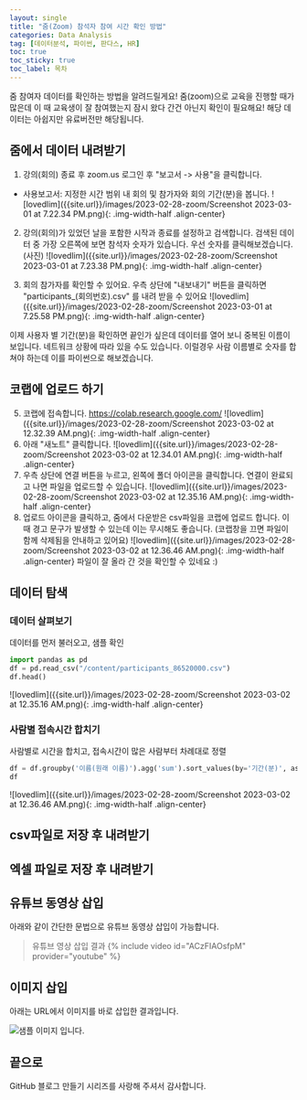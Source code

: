 ```yaml
---
layout: single
title: "줌(Zoom) 참석자 참여 시간 확인 방법"
categories: Data Analysis
tag: [데이터분석, 파이썬, 판다스, HR]
toc: true
toc_sticky: true
toc_label: 목차
---
```


줌 참여자 데이터를 확인하는 방법을 알려드릴게요!
줌(zoom)으로 교육을 진행할 때가 많은데 이 때 교육생이 잘 참여했는지 잠시 왔다 간건 아닌지 확인이 필요해요!
해당 데이터는 아쉽지만 유료버전만 해당됩니다.

## 줌에서 데이터 내려받기
1. 강의(회의) 종료 후 zoom.us 로그인 후 "보고서 -> 사용"을 클릭합니다.
  - 사용보고서: 지정한 시간 범위 내 회의 및 참가자와 회의 기간(분)을 봅니다.
![lovedlim]({{site.url}}/images/2023-02-28-zoom/Screenshot 2023-03-01 at 7.22.34 PM.png){: .img-width-half .align-center}

2. 강의(회의)가 있었던 날을 포함한 시작과 종료를 설정하고 검색합니다. 검색된 데이터 중 가장 오른쪽에 보면 참석자 숫자가 있습니다. 우선 숫자를 클릭해보겠습니다.
(사진)
![lovedlim]({{site.url}}/images/2023-02-28-zoom/Screenshot 2023-03-01 at 7.23.38 PM.png){: .img-width-half .align-center}

4. 회의 참가자를 확인할 수 있어요. 우측 상단에 "내보내기" 버튼을 클릭하면 "participants_(회의번호).csv" 를 내려 받을 수 있어요
![lovedlim]({{site.url}}/images/2023-02-28-zoom/Screenshot 2023-03-01 at 7.25.58 PM.png){: .img-width-half .align-center}
 
이제 사용자 별 기간(분)을 확인하면 끝인가 싶은데 데이터를 열어 보니 중복된 이름이 보입니다. 네트워크 상황에 따라 있을 수도 있습니다. 이럴경우 사람 이름별로 숫자를 합쳐야 하는데 이를 파이썬으로 해보겠습니다. 

## 코랩에 업로드 하기
5. 코랩에 접속합니다. https://colab.research.google.com/
![lovedlim]({{site.url}}/images/2023-02-28-zoom/Screenshot 2023-03-02 at 12.32.39 AM.png){: .img-width-half .align-center}
6. 아래 "새노트" 클릭합니다.
![lovedlim]({{site.url}}/images/2023-02-28-zoom/Screenshot 2023-03-02 at 12.34.01 AM.png){: .img-width-half .align-center}
7. 우측 상단에 연결 버튼을 누르고, 왼쪽에 폴더 아이콘을 클릭합니다. 연결이 완료되고 나면 파일을 업로드할 수 있습니다. 
![lovedlim]({{site.url}}/images/2023-02-28-zoom/Screenshot 2023-03-02 at 12.35.16 AM.png){: .img-width-half .align-center}
8. 업로드 아이콘을 클릭하고, 줌에서 다운받은 csv파일을 코랩에 업로드 합니다. 이 때 경고 문구가 발생할 수 있는데 이는 무시해도 좋습니다. (코랩창을 끄면 파일이 함께 삭제됨을 안내하고 있어요)
![lovedlim]({{site.url}}/images/2023-02-28-zoom/Screenshot 2023-03-02 at 12.36.46 AM.png){: .img-width-half .align-center}
파일이 잘 올라 간 것을 확인할 수 있네요 :) 

## 데이터 탐색
### 데이터 살펴보기
데이터를 먼저 불러오고, 샘플 확인
```python
import pandas as pd
df = pd.read_csv("/content/participants_86520000.csv")
df.head()
```
![lovedlim]({{site.url}}/images/2023-02-28-zoom/Screenshot 2023-03-02 at 12.35.16 AM.png){: .img-width-half .align-center}

### 사람별 접속시간 합치기
사람별로 시간을 합치고, 접속시간이 많은 사람부터 차례대로 정렬
```python
df = df.groupby('이름(원래 이름)').agg('sum').sort_values(by='기간(분)', ascending=False).reset_index()
df
```
![lovedlim]({{site.url}}/images/2023-02-28-zoom/Screenshot 2023-03-02 at 12.36.46 AM.png){: .img-width-half .align-center}

## csv파일로 저장 후 내려받기

## 엑셀 파일로 저장 후 내려받기



## 유튜브 동영상 삽입

아래와 같이 간단한 문법으로 유튜브 동영상 삽입이 가능합니다.

> 유튜브 영상 삽입 결과
{% include video id="ACzFIAOsfpM" provider="youtube" %}


## 이미지 삽입

아래는 URL에서 이미지를 바로 삽입한 결과입니다.

![샘플 이미지 입니다.](https://images.unsplash.com/photo-1579353977828-2a4eab540b9a?ixid=MnwxMjA3fDB8MHxzZWFyY2h8MXx8c2FtcGxlfGVufDB8fDB8fA%3D%3D&ixlib=rb-1.2.1&w=1000&q=80)


## 끝으로

GitHub 블로그 만들기 시리즈를 사랑해 주셔서 감사합니다.

